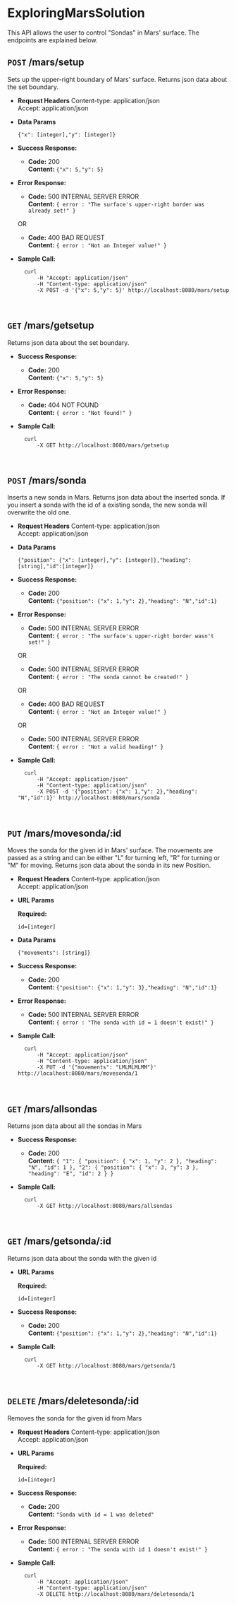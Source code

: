 # ExploringMarsSolution

This API allows the user to control "Sondas" in Mars' surface. The endpoints are explained below.

`POST`  /mars/setup
----
  Sets up the upper-right boundary of Mars' surface. Returns json data about the set boundary.

*  **Request Headers**
    Content-type: application/json <br />
	Accept: application/json
  
* **Data Params**

  `{"x": [integer],"y": [integer]}`

* **Success Response:**

  * **Code:** 200 <br />
    **Content:** `{"x": 5,"y": 5}`
 
* **Error Response:**

  * **Code:** 500 INTERNAL SERVER ERROR <br />
    **Content:** `{ error : "The surface's upper-right border was already set!" }`

  OR

  * **Code:** 400 BAD REQUEST <br />
    **Content:** `{ error : "Not an Integer value!" }`

* **Sample Call:**

  ```curl
    curl 
		-H "Accept: application/json" 
		-H "Content-type: application/json" 
		-X POST -d '{"x": 5,"y": 5}' http://localhost:8080/mars/setup
  ```
  
<br />

`GET`  /mars/getsetup
----
  Returns json data about the set boundary.

  
* **Success Response:**

  * **Code:** 200 <br />
    **Content:** `{"x": 5,"y": 5}`
 
* **Error Response:**

  * **Code:** 404 NOT FOUND <br />
    **Content:** `{ error : "Not found!" }`


* **Sample Call:**

  ```curl
    curl 
		-X GET http://localhost:8080/mars/getsetup
  ```
  
<br />

`POST`  /mars/sonda
----
  Inserts a new sonda in Mars. Returns json data about the inserted sonda. If you insert a sonda with the id of a 
  existing sonda, the new sonda will overwrite the old one.

*  **Request Headers**
	Content-type: application/json <br />
	Accept: application/json
  
* **Data Params**

  `{"position": {"x": [integer],"y": [integer]},"heading": [string],"id":[integer]}`

* **Success Response:**

  * **Code:** 200 <br />
    **Content:** `{"position": {"x": 1,"y": 2},"heading": "N","id":1}`
 
* **Error Response:**

  * **Code:** 500 INTERNAL SERVER ERROR <br />
    **Content:** `{ error : "The surface's upper-right border wasn't set!" }`

  OR

  * **Code:** 500 INTERNAL SERVER ERROR <br />
    **Content:** `{ error : "The sonda cannot be created!" }`

  OR	
	
  * **Code:** 400 BAD REQUEST <br />
    **Content:** `{ error : "Not an Integer value!" }`
    
  OR

  * **Code:** 500 INTERNAL SERVER ERROR <br />
    **Content:** `{ error : "Not a valid heading!" }`    
       

* **Sample Call:**

  ```curl
    curl 
		-H "Accept: application/json" 
		-H "Content-type: application/json" 
		-X POST -d '{"position": {"x": 1,"y": 2},"heading": "N","id":1}' http://localhost:8080/mars/sonda
  ```
  
<br />

`PUT`  /mars/movesonda/:id
----
  Moves the sonda for the given id in Mars' surface. The movements are passed as a string and 
  can be either "L" for turning left, "R" for turning or "M" for moving.
  Returns json data about the sonda in its new Position.

*  **Request Headers**
	Content-type: application/json <br />
	Accept: application/json
 
*  **URL Params**

   **Required:**
 
   `id=[integer]`
   
* **Data Params**

  `{"movements": [string]}`

* **Success Response:**

  * **Code:** 200 <br />
    **Content:** `{"position": {"x": 1,"y": 3},"heading": "N","id":1}`
 
* **Error Response:**

  * **Code:** 500 INTERNAL SERVER ERROR <br />
    **Content:** `{ error : "The sonda with id = 1 doesn't exist!" }`


* **Sample Call:**

  ```curl
    curl 
		-H "Accept: application/json" 
		-H "Content-type: application/json" 
		-X PUT -d '{"movements": "LMLMLMLMM"}' http://localhost:8080/mars/movesonda/1
  ```  
  
<br />

`GET`  /mars/allsondas
----
  Returns json data about all the sondas in Mars

  
* **Success Response:**

  * **Code:** 200 <br />
    **Content:** `{
    "1": {
        "position": {
            "x": 1,
            "y": 2
        },
        "heading": "N",
        "id": 1
    },
    "2": {
        "position": {
            "x": 3,
            "y": 3
        },
        "heading": "E",
        "id": 2
    }
}`
 

* **Sample Call:**

  ```curl
    curl 
		-X GET http://localhost:8080/mars/allsondas
  ```
  
<br />

`GET`  /mars/getsonda/:id
----
  Returns json data about the sonda with the given id

*  **URL Params**

   **Required:**
 
   `id=[integer]`
   
* **Success Response:**

  * **Code:** 200 <br />
    **Content:** `{"position": {"x": 1,"y": 2},"heading": "N","id":1}`
 

* **Sample Call:**

  ```curl
    curl 
		-X GET http://localhost:8080/mars/getsonda/1
  ```  
  
<br />

`DELETE`  /mars/deletesonda/:id
----
  Removes the sonda for the given id from Mars

*  **Request Headers**
	Content-type: application/json <br />
	Accept: application/json
 
*  **URL Params**

   **Required:**
 
   `id=[integer]`
   

* **Success Response:**

  * **Code:** 200 <br />
    **Content:** `"Sonda with id = 1 was deleted"`
 
* **Error Response:**

  * **Code:** 500 INTERNAL SERVER ERROR <br />
    **Content:** `{ error : "The sonda with id 1 doesn't exist!" }`


* **Sample Call:**

  ```curl
    curl 
		-H "Accept: application/json" 
		-H "Content-type: application/json" 
		-X DELETE http://localhost:8080/mars/deletesonda/1
  ```    
